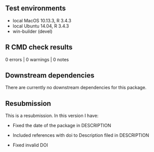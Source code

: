 ## Test environments

* local MacOS 10.13.3, R 3.4.3
* local Ubuntu 14.04, R 3.4.3
* win-builder (devel)

## R CMD check results

0 errors | 0 warnings | 0 notes


## Downstream dependencies

There are currently no downstream dependencies for this package.

## Resubmission
This is a resubmission. In this version I have:

* Fixed the date of the package in DESCRIPTION

* Included references with doi to Description filed in DESCRIPTION

* Fixed invalid DOI
